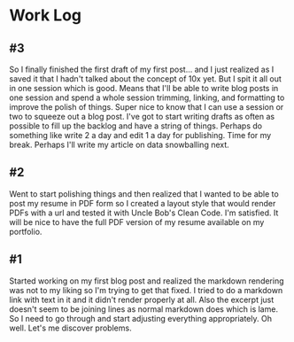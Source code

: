 # Work Log

## #3

So I finally finished the first draft of my first post... and I just realized as
I saved it that I hadn't talked about the concept of 10x yet. But I spit it all
out in one session which is good. Means that I'll be able to write blog posts in
one session and spend a whole session trimming, linking, and formatting to
improve the polish of things. Super nice to know that I can use a session or two
to squeeze out a blog post. I've got to start writing drafts as often as
possible to fill up the backlog and have a string of things. Perhaps do
something like write 2 a day and edit 1 a day for publishing. Time for my break.
Perhaps I'll write my article on data snowballing next.


## #2

Went to start polishing things and then realized that I wanted to be able to
post my resume in PDF form so I created a layout style that would render PDFs
with a url and tested it with Uncle Bob's Clean Code. I'm satisfied. It will be
nice to have the full PDF version of my resume available on my portfolio.


## #1

Started working on my first blog post and realized the markdown rendering was
not to my liking so I'm trying to get that fixed. I tried to do a markdown link
with text in it and it didn't render properly at all. Also the excerpt just
doesn't seem to be joining lines as normal markdown does which is lame. So I
need to go through and start adjusting everything appropriately. Oh well. Let's
me discover problems.
